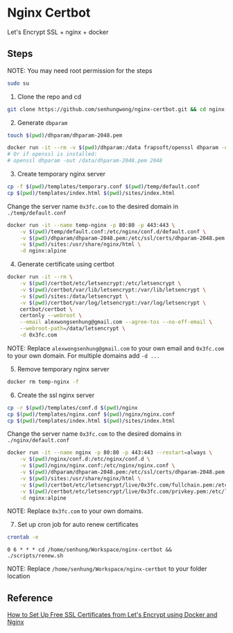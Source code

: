 # Nginx Certbot

Let's Encrypt SSL + nginx + docker

## Steps

NOTE: You may need root permission for the steps

```bash
sudo su
```

1. Clone the repo and cd

```bash
git clone https://github.com/senhungwong/nginx-certbot.git && cd nginx-certbot
```

2. Generate `dbparam`

```bash
touch $(pwd)/dhparam/dhparam-2048.pem
```

```bash
docker run -it --rm -v $(pwd)/dhparam:/data frapsoft/openssl dhparam -out /data/dhparam-2048.pem 2048
# Or if openssl is installed:
# openssl dhparam -out /data/dhparam-2048.pem 2048
```

3. Create temporary nginx server

```bash
cp -f $(pwd)/templates/temporary.conf $(pwd)/temp/default.conf
cp $(pwd)/templates/index.html $(pwd)/sites/index.html
```

Change the server name `0x3fc.com` to the desired domain in `./temp/default.conf`

```bash
docker run -it --name temp-nginx -p 80:80 -p 443:443 \
    -v $(pwd)/temp/default.conf:/etc/nginx/conf.d/default.conf \
    -v $(pwd)/dhparam/dhparam-2048.pem:/etc/ssl/certs/dhparam-2048.pem \
    -v $(pwd)/sites:/usr/share/nginx/html \
    -d nginx:alpine
```

4. Generate certificate using certbot

```bash
docker run -it --rm \
    -v $(pwd)/certbot/etc/letsencrypt:/etc/letsencrypt \
    -v $(pwd)/certbot/var/lib/letsencrypt:/var/lib/letsencrypt \
    -v $(pwd)/sites:/data/letsencrypt \
    -v $(pwd)/certbot/var/log/letsencrypt:/var/log/letsencrypt \
    certbot/certbot \
    certonly --webroot \
    --email alexwongsenhung@gmail.com --agree-tos --no-eff-email \
    --webroot-path=/data/letsencrypt \
    -d 0x3fc.com
```

NOTE: Replace `alexwongsenhung@gmail.com` to your own email and `0x3fc.com` to your own domain. For multiple domains add `-d ...`

5. Remove temporary nginx server

```bash
docker rm temp-nginx -f
```

6. Create the ssl nginx server

```bash
cp -r $(pwd)/templates/conf.d $(pwd)/nginx
cp $(pwd)/templates/nginx.conf $(pwd)/nginx/nginx.conf
cp $(pwd)/templates/index.html $(pwd)/sites/index.html
```

Change the server name `0x3fc.com` to the desired domains in `./nginx/default.conf`

```bash
docker run -it --name nginx -p 80:80 -p 443:443 --restart=always \
    -v $(pwd)/nginx/conf.d:/etc/nginx/conf.d \
    -v $(pwd)/nginx/nginx.conf:/etc/nginx/nginx.conf \
    -v $(pwd)/dhparam/dhparam-2048.pem:/etc/ssl/certs/dhparam-2048.pem \
    -v $(pwd)/sites:/usr/share/nginx/html \
    -v $(pwd)/certbot/etc/letsencrypt/live/0x3fc.com/fullchain.pem:/etc/letsencrypt/live/0x3fc.com/fullchain.pem \
    -v $(pwd)/certbot/etc/letsencrypt/live/0x3fc.com/privkey.pem:/etc/letsencrypt/live/0x3fc.com/privkey.pem \
    -d nginx:alpine
```

NOTE: Replace `0x3fc.com` to your own domains.

7. Set up cron job for auto renew certificates

```bash
crontab -e
```

```
0 6 * * * cd /home/senhung/Workspace/nginx-certbot && ./scripts/renew.sh
```

NOTE: Replace `/home/senhung/Workspace/nginx-certbot` to your folder location

## Reference

[How to Set Up Free SSL Certificates from Let's Encrypt using Docker and Nginx](https://www.humankode.com/ssl/how-to-set-up-free-ssl-certificates-from-lets-encrypt-using-docker-and-nginx)
